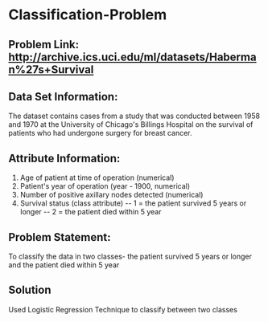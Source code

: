 # Classification-Problem

## Problem Link: http://archive.ics.uci.edu/ml/datasets/Haberman%27s+Survival

## Data Set Information:

The dataset contains cases from a study that was conducted between 1958 and 1970 at the University of Chicago's Billings Hospital on the survival of patients who had undergone surgery for breast cancer.


## Attribute Information:

1. Age of patient at time of operation (numerical) 
2. Patient's year of operation (year - 1900, numerical) 
3. Number of positive axillary nodes detected (numerical) 
4. Survival status (class attribute) 
-- 1 = the patient survived 5 years or longer 
-- 2 = the patient died within 5 year

## Problem Statement: 
To classify the data in two classes- the patient survived 5 years or longer and the patient died within 5 year

## Solution
Used Logistic Regression Technique to classify between two classes
